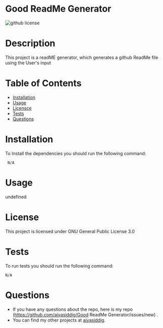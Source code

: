 # Good ReadMe Generator

  ![github license](https://img.shields.io/badge/license-GPL%203.0-blue)

  # Description 
   This project is a readME generator, which generates a github ReadMe file using the User's input

  # Table of Contents 

  * [Installation](#installation)
  * [Usage](#usage)
  * [Licensce](#license)
  * [Tests](#test)
  * [Questions](#Questions)

  # Installation
  To Install the dependencies you should run the following command:
  <pre><code> N/A</code></pre>

  # Usage
  undefined

  # License
  This project is licensed under 
  GNU General Public License 3.0

  # Tests
  To run tests you should run the following command:
  <pre><code>N/A</code></pre>
  
  # Questions
  * If you have any questions about the repo, here is my repo 
  (https://github.com/aiyasiddig/Good ReadMe Generator/issues/new) . 
  * You can find my other projects at [aiyasiddig](https://github.com/aiyasiddig).
  